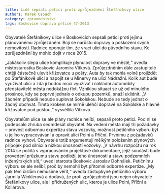 ```yaml
---
title: Lidé sepsali petici proti zprůjezdnění Štefánikovy ulice
authors: Marek Osouch
category: zpravodajství
tags: Boskovice doprava petice 47-2013
---
```


Obyvatelé Štefánikovy ulice v Boskovicích sepsali petici proti jejímu plánovanému zprůjezdnění. Bojí se nárůstu dopravy a poškození svých nemovitostí. Radnice oponuje tím, že vrací ulici do původního stavu. Ke zprůjezdnění by mohlo dojít v roce 2015.

„Jakákoliv slepá ulice komplikuje plynulost dopravy ve městě,“ uvedla místostarostka Boskovic Jaromíra Vítková. Zprůjezdněním dále zastupitelé chtějí částečně ulevit křižovatce u pošty. Auta by tak mohla volně projíždět po Štefánikově ulici a napojit se u Minervy na ulici Nádražní. Kolik aut bude využívat ulici a zda ji budou moci využívat i nákladní automobily představitelé města nedokážou říct. Vzniklou situaci se už od minulého prosince, kdy se poprvé jednalo o odkupu pozemků, snaží uklidnit. „V žádném případě nebude suplovat Sokolskou. Nebude se tedy jednat o žádný obchvat. Tímto krokem se mírně ulehčí dopravě na Sokolské a hlavně křižovatce pod poštou,“ vysvětlila Vítková.

Obyvatelům ulice se ale plány radnice nelíbí, sepsali proto petici. Pod ni se podepsalo zhruba sedmdesát obyvatel. Na vedení města mají tři požadavky – provést odbornou expertízu stavu vozovky, možnost petičního výboru být u jejího vypracovávání a opravit ulici Polní a Příční. Prvnímu z požadavků radnice vyhoví. Obyvatelé totiž argumentují mělkým položením plynových přípojek pod silnicí a nízkou únosností vozovky. „V návrhu rozpočtu na rok 2014 se počítá s vypracováním projektové dokumentace, jejíž součástí bude provedení průzkumu stavu podloží, jeho únosnosti a stavu podzemních inženýrských sítí,“ uvedl starosta Boskovic Jaroslav Dohnálek. Petičnímu výboru se ale nelíbí, proč by nemohli být přítomni odborné expertíze. „My pak těm číslům nemusíme věřit,“ uvedla zástupkyně petičního výboru Jarmila Winklerová a dodává, že proti zprůjezdnění jsou nejen obyvatelé Štefánikovy ulice, ale i přidružených ulic, kterou je ulice Polní, Příční a Kollárova.
